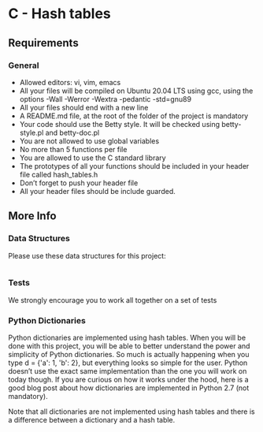 # C - Hash tables
## Requirements
### General
- Allowed editors: vi, vim, emacs
- All your files will be compiled on Ubuntu 20.04 LTS using gcc, using the options -Wall -Werror -Wextra -pedantic -std=gnu89
- All your files should end with a new line
- A README.md file, at the root of the folder of the project is mandatory
- Your code should use the Betty style. It will be checked using betty-style.pl and betty-doc.pl
- You are not allowed to use global variables
- No more than 5 functions per file
- You are allowed to use the C standard library
- The prototypes of all your functions should be included in your header file called hash_tables.h
- Don’t forget to push your header file
- All your header files should be include guarded.

## More Info
### Data Structures
<p>Please use these data structures for this project:</p>
<div>
<img href="https://github.com/AfiaAniebiet/NodeJs-Project/blob/main/assets/Insert.png" alt=""/>
</div>

### Tests
<p>We strongly encourage you to work all together on a set of tests</p>

### Python Dictionaries
<p>Python dictionaries are implemented using hash tables. When you will be done with this project, you will be able to better understand the power and simplicity of Python dictionaries. So much is actually happening when you type d = {'a': 1, 'b': 2}, but everything looks so simple for the user. Python doesn’t use the exact same implementation than the one you will work on today though. If you are curious on how it works under the hood, here is a good blog post about how dictionaries are implemented in Python 2.7 (not mandatory).</p>

<p>Note that all dictionaries are not implemented using hash tables and there is a difference between a dictionary and a hash table.</p>
